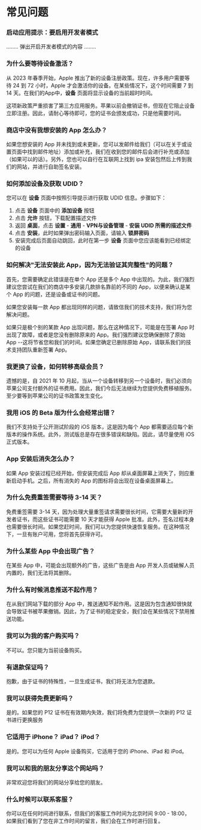 # 常见问题

### 启动应用提示：要启用开发者模式

........ 弹出开启开发者模式的内容 ........

### 为什么要等待设备激活？

从 2023 年春季开始，Apple 推出了新的设备注册政策。现在，许多用户需要等待 24 到 72 小时，Apple 才会激活你的设备。在某些情况下，这个时间需要 7 到 14 天。在我们的App中，**设备** 页面将显示设备的当前超时时间。

这项新政策严重损害了第三方应用服务。苹果以前会撤销证书，但现在它阻止设备立即注册。因此，请耐心等待即可，您的证书会颁发成功，只是他需要时间。

### 商店中没有我想安装的 App 怎么办？

如果您想安装的 App 并未找到或未更新，您可以发邮件给我们（可以在关于或设置页面中找到邮件地址）添加或补充，我们在收到您的邮件后会进行补充或添加（如果可以的话）。另外，您也可以自行在互联网上找到 ipa 安装包然后上传到我们的网站，并进行自助签名安装。

### 如何添加设备及获取 UDID？

您可以在 **设备** 页面中按照引导提示进行获取 UDID 信息。步骤如下：

1. 点击 **设备** 页面中的 **添加设备** 按钮
2. 点击 **允许** 按钮，下载配置描述文件
3. 返回 **桌面**，点击 **设置** - **通用** - **VPN与设备管理** - **安装 UDID 所需的描述文件**
4. 点击 **安装**，此时如果弹出密码输入页面，请输入 **锁屏密码**
5. 安装完成后页面自动跳回，此时在第一步 **设备** 页面中您应该能看到已经绑定的设备

### 如何解决"无法安装此 App，因为无法验证其完整性"的问题？

首先，您需要确定此错误是在单个 App 还是多个 App 中出现的。为此，我们强烈建议您尝试在我们的商店中多安装几款排名靠前的不同的 App，以便来确认是某个 App 的问题，还是设备或证书的问题。

如果您安装每一款 App 都出现同样的问题，请致信我们的技术支持，我们将为您解决问题。

如果只是极个别的某款 App 出现问题，那么在这种情况下，可能是在签署 App 时出现了故障，或者是您没有删除原来的 App。我们强烈建议您确保删除了原始 App --这将节省您和我们的时间。如果您确定已删除原始 App，请联系我们的技术支持团队重新签署 App。

### 我更换了设备，如何转移高级会员？

遗憾的是，自 2021 年 10 月起，当从一个设备转移到另一个设备时，我们必须向苹果公司支付额外的证书费用。因此，我们今后无法继续为您提供免费移植服务。至少要等到苹果公司的证书政策发生变化。

### 我用 iOS 的 Beta 版为什么会经常出错？

我们不支持处于公开测试阶段的 iOS 版本，这是因为每个 App 都需要适应每个新版本的操作系统。此外，测试版总是存在很多错误和缺陷。因此，请尽量使用 iOS 正式版本。

### App 安装后消失怎么办？

如果 App 安装过程已经开始，但安装完成后 App 却从桌面屏幕上消失了，则应重新启动手机。之后，所有消失的 App 的图标将会出现在设备桌面屏幕上。

### 为什么免费重签需要等待 3-14 天？

免费重签需要 3-14 天，因为处理大量重签请求需要很长时间，它需要大量新的开发者证书，而这些证书可能需要 10 天才能获得 Apple 批准。此外，签名过程本身也需要很长时间。如果您赶时间，我们可以为您提供快速恢复服务。在这种情况下，一旦有账户可用，您将首先获得许可。

### 为什么某些 App 中会出现广告？

在某些 App 中，可能会出现额外的广告，这些广告是由 App 开发人员或破解人员内置的，我们无法将其删除。

### 为什么有时候消息推送不起作用？

在从我们网站下载的部分 App 中，推送通知不起作用。这是因为包含通知很快就会导致证书被苹果撤销。因此，为了证书的稳定安全，我们会在某些情况下禁用推送功能。

### 我可以为我的客户购买吗？

不可以。您只能为当前设备购买。

### 有退款保证吗？

抱歉，由于证书的特殊性，一旦生成证书，我们将无法为您退款。

### 我可以获得免费更新吗？

是的。如果您的 P12 证书在有效期内失效，我们将免费为您提供一次新的 P12 证书进行更换服务

### 它适用于 iPhone？ iPad？ iPod？

是的。您可以为任何 Apple 设备购买，它适用于您的 iPhone、iPad 和 iPod。

### 我可以和我的朋友分享这个网站吗？

非常欢迎您将我们的网站分享给您的朋友。

### 什么时候可以联系客服？

你可以在任何时间进行联系，但我们的客服工作时间为北京时间 9:00 - 18:00，如果我们看到了您在非工作时间的留言，我们会在工作时进行回复。
